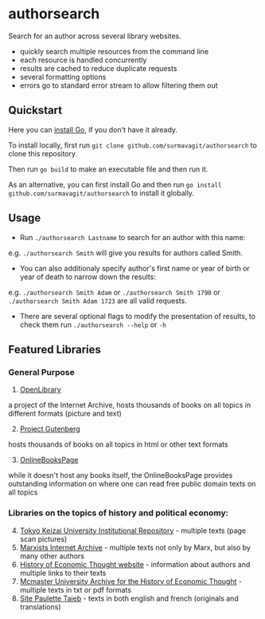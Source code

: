 # authorsearch
Search for an author across several library websites.

- quickly search multiple resources from the command line
- each resource is handled concurrently
- results are cached to reduce duplicate requests
- several formatting options
- errors go to standard error stream to allow filtering them out

## Quickstart
Here you can [install Go](https://go.dev/doc/install), if you don't have it already.

To install locally, first run ``git clone github.com/surmavagit/authorsearch`` to clone this repository.

Then run ``go build`` to make an executable file and then run it.

As an alternative, you can first install Go and then run ``go install github.com/surmavagit/authorsearch`` to install it globally.

## Usage
- Run ``./authorsearch Lastname`` to search for an author with this name:

e.g. ``./authorsearch Smith`` will give you results for authors called Smith.

- You can also additionaly specify author's first name or year of birth or year of death to narrow down the results:

e.g. ``./authorsearch Smith Adam`` or ``./authorsearch Smith 1790`` or ``./authorsearch Smith Adam 1723`` are all valid requests.

- There are several optional flags to modify the presentation of results, to check them run ``./authorsearch --help`` or ``-h``



## Featured Libraries

### General Purpose 
1. [OpenLibrary](openlibrary.org)

a project of the Internet Archive, hosts thousands of books on all topics in different formats (picture and text)

2. [Project Gutenberg](gutenberg.org)

hosts thousands of books on all topics in html or other text formats

3. [OnlineBooksPage](onlinebooks.library.upenn.edu)

while it doesn't host any books itself, the OnlineBooksPage provides outstanding information on where one can read free public domain texts on all topics

### Libraries on the topics of history and political economy:
4. [Tokyo Keizai University Institutional Repository](repository.tku.ac.jp) - multiple texts (page scan pictures)
5. [Marxists Internet Archive](marxists.org) - multiple texts not only by Marx, but also by many other authors
6. [History of Economic Thought website](hetwebsite.net/het/) - information about authors and multiple links to their texts
7. [Mcmaster University Archive for the History of Economic Thought](socialsciences.mcmaster.ca/econ/ugcm/3ll3/) - multiple texts in txt or pdf formats
8. [Site Paulette Taieb](taieb.net) - texts in both english and french (originals and translations)

